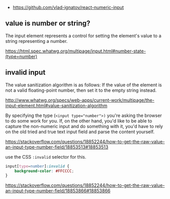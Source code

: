 - https://github.com/vlad-ignatov/react-numeric-input

## value is number or string?

The input element represents a control for setting the element's value to a string representing a number.

https://html.spec.whatwg.org/multipage/input.html#number-state-(type=number)

## invalid input

The value sanitization algorithm is as follows: If the value of the element is not a valid floating-point number, then set it to the empty string instead.

http://www.whatwg.org/specs/web-apps/current-work/multipage/the-input-element.html#value-sanitization-algorithm

By specifying the type (`<input type="number">)` you're asking the browser to do some work for you. If, on the other hand, you'd like to be able to capture the non-numeric input and do something with it, you'd have to rely on the old tried and true text input field and parse the content yourself.

https://stackoverflow.com/questions/18852244/how-to-get-the-raw-value-an-input-type-number-field/18853513#18853513

use the CSS `:invalid` selector for this.

```css
input[type=number]:invalid {
    background-color: #FFCCCC;
}
```

https://stackoverflow.com/questions/18852244/how-to-get-the-raw-value-an-input-type-number-field/18853866#18853866
